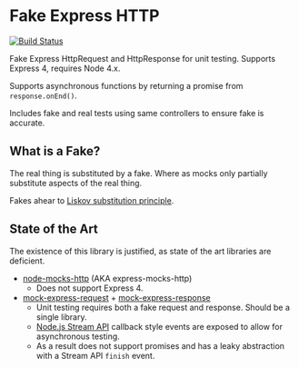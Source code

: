 Fake Express HTTP
=================

[![Build Status](https://travis-ci.org/concept-not-found/fake-express-http.svg)](https://travis-ci.org/concept-not-found/fake-express-http)

Fake Express HttpRequest and HttpResponse for unit testing.  Supports Express 4, requires Node 4.x.

Supports asynchronous functions by returning a promise from `response.onEnd()`.

Includes fake and real tests using same controllers to ensure fake is accurate.

What is a Fake?
---------------

The real thing is substituted by a fake.  Where as mocks only partially substitute aspects of the real thing.

Fakes ahear to [Liskov substitution principle](https://en.wikipedia.org/wiki/Liskov_substitution_principle).

State of the Art
----------------

The existence of this library is justified, as state of the art libraries are deficient.

* [node-mocks-http](https://github.com/howardabrams/node-mocks-http) (AKA express-mocks-http)
    * Does not support Express 4.
* [mock-express-request](https://github.com/lykmapipo/mock-express-request) + [mock-express-response](https://github.com/lykmapipo/mock-express-response)
    * Unit testing requires both a fake request and response.  Should be a single library.
    * [Node.js Stream API](https://nodejs.org/api/stream.html) callback style events are exposed to allow for asynchronous testing.
    * As a result does not support promises and has a leaky abstraction with a Stream API `finish` event.
